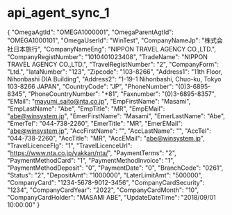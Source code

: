 # api_agent_sync_1

{
    "OmegaAgtId": "OMEGA1000001",
    "OmegaParentAgtId": "OMEGA1000101",
    "OmegaUserId": "WinTest",
    "CompanyNameJp": "株式会社日本旅行",
    "CompanyNameEng": "NIPPON TRAVEL AGENCY CO.,LTD.",
    "CompanyRegistNumber": "1010401023408",
    "TradeName": "NIPPON TRAVEL AGENCY CO.,LTD.",
    "TravelRegistNumber": "2",
    "CompanyForm": "Ltd.",
    "IataNumber": "123",
    "Zipcode": "103-8266",
    "Address1": "11th Floor, Nihonbashi DIA Building",
    "Address2": "1-19-1 Nihonbashi, Chuo-ku, Tokyo 103-8266 JAPAN",
    "CountryCode": "JP",
    "PhoneNumber": "(0)3-6895-8345",
    "PhoneCountryNumber": "+81",
    "Faxnumber": "(0)3-6895-8357",
    "EMail": "mayumi_saito@nta.co.jp",
    "EmpFirstName": "Masami",
    "EmpLastName": "Abe",
    "EmpTitle": "MR",
    "EmpEMail": "abe@winsystem.jp",
    "EmerFirstName": "Masami",
    "EmerLastName": "Abe",
    "EmerTel": "044-738-2260",
    "EmerTitle": "MR",
    "EmerEMail": "abe@winsystem.jp",
    "AccFirstName": "",
    "AccLastName": "",
    "AccTel": "044-738-2260",
    "AccTitle": "MR",
    "AccEMail": "abe@winsystem.jp",
    "TravelLicenceFlg": "1",
    "TravelLicenceUrl": "https://www.nta.co.jp/yakkan/nta/",
    "PaymentTerms": "2",
    "PaymentMethodCard": "1",
    "PaymentMethodInvoice": "1",
    "PaymentMethodDeposit": "0",
    "PaymentDate": "0",
    "BranchCode": "0261",
    "Status": "2",
    "DepositAmt": "1000000",
    "LaterLimitAmt": "500000",
    "CompanyCard": "1234-5678-9012-3456",
    "CompanyCardSecurity": "1234",
    "CompanyCardYear": "2022",
    "CompanyCardMonth": "10",
    "CompanyCardHolder": "MASAMI ABE",
    "UpdateDateTime": "2018/09/01 10:00:00"
}
